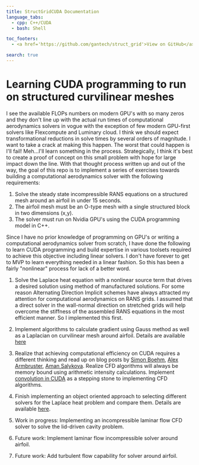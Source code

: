 ```yaml
---
title: StructGridCUDA Documentation
language_tabs:
  - cpp: C++/CUDA
  - bash: Shell

toc_footers:
  - <a href='https://github.com/gantech/struct_grid'>View on GitHub</a>

search: true
---
```


# Learning CUDA programming to run on structured curvilinear meshes

I see the available FLOPs numbers on modern GPU's with so many zeros and they don't line up with the actual run times of computational aerodynamics solvers in vogue with the exception of few modern GPU-first solvers like Flexcompute and Luminary cloud. I think we should expect transformational reductions in solve times by several orders of magnitude. I want to take a crack at making this happen. The worst that could happen is I'll fail! Meh...I'll learn something in the process. Strategically, I think it's best to create a proof of concept on this small problem with hope for large impact down the line. With that thought process written up and out of the way, the goal of this repo is to implement a series of exercises towards building a computational aerodynamics solver with the following requirements:

1. Solve the steady state incompressible RANS equations on a structured mesh around an airfoil in under 15 seconds. 
2. The airfoil mesh must be an O-type mesh with a single structured block in two dimensions (x,y).
3. The solver must run on Nvidia GPU's using the CUDA programming model in C++.

Since I have no prior knowledge of programming on GPU's or writing a computational aerodynamics solver from scratch, I have done the following to learn CUDA programming and build expertise in various toolsets required to achieve this objective including linear solvers. I don't have forever to get to MVP to learn everything needed in a linear fashion. So this has been a fairly "nonlinear" process for lack of a better word.

1. Solve the Laplace heat equation with a nonlinear source term that drives a desired solution using method of manufactured solutions. For some reason Alternating Direction Implicit schemes have always attracted my attention for computational aerodynamics on RANS grids. I assumed that a direct solver in the wall-normal direction on stretched grids will help overcome the stiffness of the assembled RANS equations in the most efficient manner. So I implemented this first.

2. Implement algorithms to calculate gradient using Gauss method as well as a Laplacian on curvilinear mesh around airfoil. Details are available [here](airfoil.md)

3. Realize that achieving computational efficiency on CUDA requires a different thinking and read up on blog posts by [Simon Boehm](https://siboehm.com/articles/22/CUDA-MMM), [Alex Armbruster](https://alexarmbr.github.io/2024/08/10/How-To-Write-A-Fast-Matrix-Multiplication-From-Scratch-With-Tensor-Cores.html), [Aman Salykova](https://salykova.github.io/sgemm-gpu). Realize CFD algorithms will always be memory bound using arithmetic intensity calculations. Implement [convolution in CUDA](https://gantech.github.io/convolution_cuda/) as a stepping stone to implementing CFD algorithms.

3. Finish implementing an object oriented approach to selecting different solvers for the Laplace heat problem and compare them. Details are available [here](laplace_heat.md).

4. Work in progress: Implementing an incompressible laminar flow CFD solver to solve the lid-driven cavity problem.

5. Future work: Implement laminar flow incompressible solver around airfoil.

6. Future work: Add turbulent flow capability for solver around airfoil.




